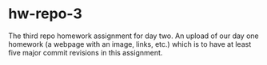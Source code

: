 hw-repo-3
=========

The third repo homework assignment for day two. An upload of our day one homework (a webpage with an image, links, etc.) which is to have at least five major commit revisions in this assignment.
